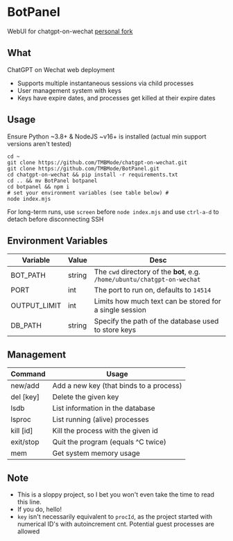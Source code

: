 # BotPanel
WebUI for chatgpt-on-wechat [personal fork](https://github.com/TMBMode/chatgpt-on-wechat)

## What
ChatGPT on Wechat web deployment
- Supports multiple instantaneous sessions via child processes
- User management system with keys
- Keys have expire dates, and processes get killed at their expire dates

## Usage
Ensure Python ~3.8+ & NodeJS ~v16+ is installed (actual min support versions aren't tested)
```shell
cd ~
git clone https://github.com/TMBMode/chatgpt-on-wechat.git
git clone https://github.com/TMBMode/BotPanel.git
cd chatgpt-on-wechat && pip install -r requirements.txt
cd .. && mv BotPanel botpanel
cd botpanel && npm i
# set your environment variables (see table below) #
node index.mjs
```
For long-term runs, use `screen` before `node index.mjs` and use `ctrl-a-d` to detach before disconnecting SSH
 
## Environment Variables
| Variable     | Value   | Desc   
| --------     | -----   | ---- 
| BOT_PATH      | string  | The `cwd` directory of the **bot**, e.g. `/home/ubuntu/chatgpt-on-wechat`
| PORT         | int     | The port to run on, defaults to `14514`
| OUTPUT_LIMIT | int     | Limits how much text can be stored for a single session
| DB_PATH      | string  | Specify the path of the database used to store keys

## Management
| Command     | Usage   
| -------     | ----- 
| new/add     | Add a new key (that binds to a process)
| del \[key\] | Delete the given key
| lsdb        | List information in the database
| lsproc      | List running (alive) processes
| kill \[id\] | Kill the process with the given id
| exit/stop   | Quit the program (equals ^C twice)
| mem         | Get system memory usage

## Note
- This is a sloppy project, so I bet you won't even take the time to read this line.
- If you do, hello!
- `key` isn't necessarily equivalent to `procId`, as the project started with numerical ID's with autoincrement cnt. Potential guest processes are allowed
